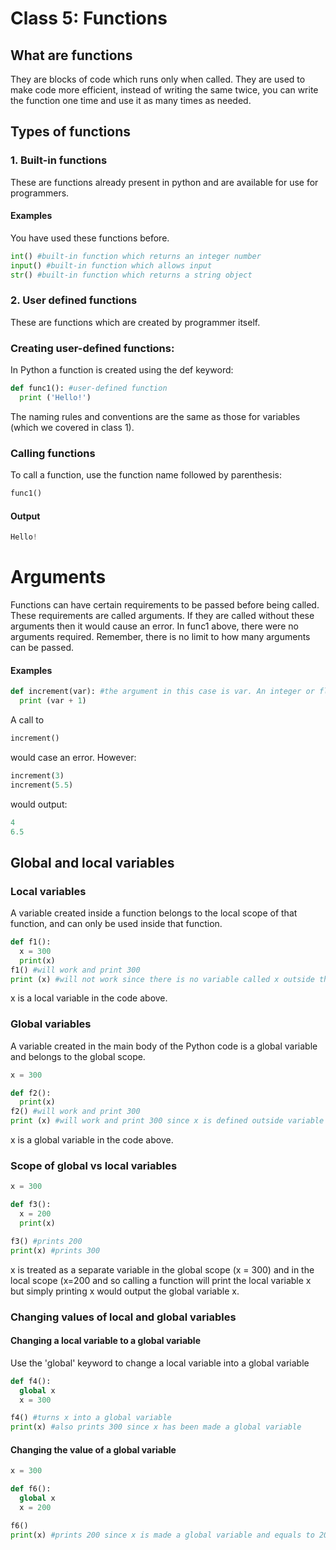 # Class 5: Functions

## What are functions
They are blocks of code which runs only when called. They are used to make code more efficient, instead of writing the same twice, you can write the function one time and use it as many times as needed.


## Types of functions

### 1. Built-in functions
These are functions already present in python and are available for use for programmers.

#### Examples
You have used these functions before.
```python
int() #built-in function which returns an integer number
input() #built-in function which allows input
str() #built-in function which returns a string object
```
### 2. User defined functions
These are functions which are created by programmer itself.

### Creating user-defined functions:
In Python a function is created using the def keyword:
```python
def func1(): #user-defined function
  print ('Hello!')
```

The naming rules and conventions are the same as those for variables (which we covered in class 1).

### Calling functions
To call a function, use the function name followed by parenthesis:
```python
func1()
```
#### Output
```python
Hello!
```

# Arguments
Functions can have certain requirements to be passed before being called. These requirements are called arguments. If they are called without these arguments then it would cause an error. In func1 above, there were no arguments required. Remember, there is no limit to how many arguments can be passed.

#### Examples
```python
def increment(var): #the argument in this case is var. An integer or floating point value must be passed when calling the function increment
  print (var + 1)
```
A call to
```python
increment()
```
would case an error. However:
```python
increment(3)
increment(5.5)
```
would output:
```python
4
6.5
```

## Global and local variables

### Local variables
A variable created inside a function belongs to the local scope of that function, and can only be used inside that function.

```python
def f1():
  x = 300
  print(x)
f1() #will work and print 300
print (x) #will not work since there is no variable called x outside the function
```
x is a local variable in the code above.

### Global variables
A variable created in the main body of the Python code is a global variable and belongs to the global scope.
```python
x = 300

def f2():
  print(x)
f2() #will work and print 300
print (x) #will work and print 300 since x is defined outside variable
```
x is a global variable in the code above.



### Scope of global vs local variables

```python
x = 300

def f3():
  x = 200
  print(x)

f3() #prints 200
print(x) #prints 300
```
x is treated as a separate variable in the global scope (x = 300) and in the local scope (x=200 and so calling a function will print the local variable x but simply printing x would output the global variable x.

### Changing values of local and global variables

#### Changing a local variable to a global variable
Use the 'global' keyword to change a local variable into a global variable
```python
def f4():
  global x
  x = 300

f4() #turns x into a global variable
print(x) #also prints 300 since x has been made a global variable
```
#### Changing the value of a global variable
```python
x = 300

def f6():
  global x
  x = 200

f6()
print(x) #prints 200 since x is made a global variable and equals to 200 in the function f6. 
```
